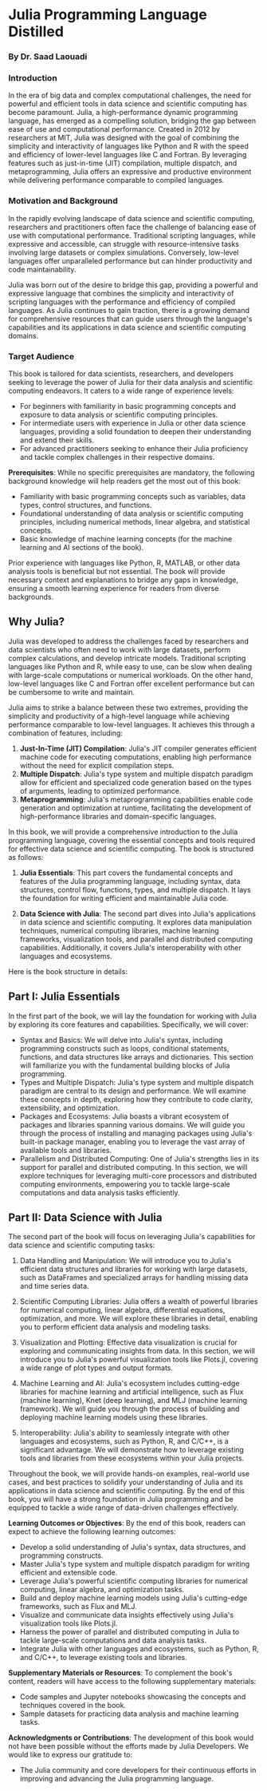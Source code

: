 # Julia Programming Language Distilled

### By Dr. Saad Laouadi

### Introduction

In the era of big data and complex computational challenges, the need for powerful and efficient tools in data science and scientific computing has become paramount. Julia, a high-performance dynamic programming language, has emerged as a compelling solution, bridging the gap between ease of use and computational performance.
Created in 2012 by researchers at MIT, Julia was designed with the goal of combining the simplicity and interactivity of languages like Python and R with the speed and efficiency of lower-level languages like C and Fortran. By leveraging features such as just-in-time (JIT) compilation, multiple dispatch, and metaprogramming, Julia offers an expressive and productive environment while delivering performance comparable to compiled languages.

### Motivation and Background
In the rapidly evolving landscape of data science and scientific computing, researchers and practitioners often face the challenge of balancing ease of use with computational performance. Traditional scripting languages, while expressive and accessible, can struggle with resource-intensive tasks involving large datasets or complex simulations. Conversely, low-level languages offer unparalleled performance but can hinder productivity and code maintainability.

Julia was born out of the desire to bridge this gap, providing a powerful and expressive language that combines the simplicity and interactivity of scripting languages with the performance and efficiency of compiled languages. As Julia continues to gain traction, there is a growing demand for comprehensive resources that can guide users through the language's capabilities and its applications in data science and scientific computing domains.

### Target Audience
This book is tailored for data scientists, researchers, and developers seeking to leverage the power of Julia for their data analysis and scientific computing endeavors. It caters to a wide range of experience levels:

- For beginners with familiarity in basic programming concepts and exposure to data analysis or scientific computing principles.
- For intermediate users with experience in Julia or other data science languages, providing a solid foundation to deepen their understanding and extend their skills.
- For advanced practitioners seeking to enhance their Julia proficiency and tackle complex challenges in their respective domains.

**Prerequisites**: While no specific prerequisites are mandatory, the following background knowledge will help readers get the most out of this book:

- Familiarity with basic programming concepts such as variables, data types, control structures, and functions.
- Foundational understanding of data analysis or scientific computing principles, including numerical methods, linear algebra, and statistical concepts.
- Basic knowledge of machine learning concepts (for the machine learning and AI sections of the book).

Prior experience with languages like Python, R, MATLAB, or other data analysis tools is beneficial but not essential. The book will provide necessary context and explanations to bridge any gaps in knowledge, ensuring a smooth learning experience for readers from diverse backgrounds.

## Why Julia?
Julia was developed to address the challenges faced by researchers and data scientists who often need to work with large datasets, perform complex calculations, and develop intricate models. Traditional scripting languages like Python and R, while easy to use, can be slow when dealing with large-scale computations or numerical workloads. On the other hand, low-level languages like C and Fortran offer excellent performance but can be cumbersome to write and maintain.

Julia aims to strike a balance between these two extremes, providing the simplicity and productivity of a high-level language while achieving performance comparable to low-level languages. It achieves this through a combination of features, including:

1. **Just-In-Time (JIT) Compilation**: Julia's JIT compiler generates efficient machine code for executing computations, enabling high performance without the need for explicit compilation steps.
2. **Multiple Dispatch**: Julia's type system and multiple dispatch paradigm allow for efficient and specialized code generation based on the types of arguments, leading to optimized performance.
3. **Metaprogramming**: Julia's metaprogramming capabilities enable code generation and optimization at runtime, facilitating the development of high-performance libraries and domain-specific languages.

In this book, we will provide a comprehensive introduction to the Julia programming language, covering the essential concepts and tools required for effective data science and scientific computing. The book is structured as follows:

1. **Julia Essentials**: This part covers the fundamental concepts and features of the Julia programming language, including syntax, data structures, control flow, functions, types, and multiple dispatch. It lays the foundation for writing efficient and maintainable Julia code.

2. **Data Science with Julia**: The second part dives into Julia's applications in data science and scientific computing. It explores data manipulation techniques, numerical computing libraries, machine learning frameworks, visualization tools, and parallel and distributed computing capabilities. Additionally, it covers Julia's interoperability with other languages and ecosystems.

Here is the book structure in details:

## Part I: Julia Essentials
In the first part of the book, we will lay the foundation for working with Julia by exploring its core features and capabilities. Specifically, we will cover:

- Syntax and Basics: We will delve into Julia's syntax, including programming constructs such as loops, conditional statements, functions, and data structures like arrays and dictionaries. This section will familiarize you with the fundamental building blocks of Julia programming.
- Types and Multiple Dispatch: Julia's type system and multiple dispatch paradigm are central to its design and performance. We will examine these concepts in depth, exploring how they contribute to code clarity, extensibility, and optimization.
- Packages and Ecosystems: Julia boasts a vibrant ecosystem of packages and libraries spanning various domains. We will guide you through the process of installing and managing packages using Julia's built-in package manager, enabling you to leverage the vast array of available tools and libraries.
- Parallelism and Distributed Computing: One of Julia's strengths lies in its support for parallel and distributed computing. In this section, we will explore techniques for leveraging multi-core processors and distributed computing environments, empowering you to tackle large-scale computations and data analysis tasks efficiently.

## Part II: Data Science with Julia
The second part of the book will focus on leveraging Julia's capabilities for data science and scientific computing tasks:

1. Data Handling and Manipulation: We will introduce you to Julia's efficient data structures and libraries for working with large datasets, such as DataFrames and specialized arrays for handling missing data and time series data.
2. Scientific Computing Libraries: Julia offers a wealth of powerful libraries for numerical computing, linear algebra, differential equations, optimization, and more. We will explore these libraries in detail, enabling you to perform efficient data analysis and modeling tasks.
3. Visualization and Plotting: Effective data visualization is crucial for exploring and communicating insights from data. In this section, we will introduce you to Julia's powerful visualization tools like Plots.jl, covering a wide range of plot types and output formats.
4. Machine Learning and AI: Julia's ecosystem includes cutting-edge libraries for machine learning and artificial intelligence, such as Flux (machine learning), Knet (deep learning), and MLJ (machine learning framework). We will guide you through the process of building and deploying machine learning models using these libraries.

5. Interoperability: Julia's ability to seamlessly integrate with other languages and ecosystems, such as Python, R, and C/C++, is a significant advantage. We will demonstrate how to leverage existing tools and libraries from these ecosystems within your Julia projects.

Throughout the book, we will provide hands-on examples, real-world use cases, and best practices to solidify your understanding of Julia and its applications in data science and scientific computing. By the end of this book, you will have a strong foundation in Julia programming and be equipped to tackle a wide range of data-driven challenges effectively.


**Learning Outcomes or Objectives**: By the end of this book, readers can expect to achieve the following learning outcomes:

- Develop a solid understanding of Julia's syntax, data structures, and programming constructs.
- Master Julia's type system and multiple dispatch paradigm for writing efficient and extensible code.
- Leverage Julia's powerful scientific computing libraries for numerical computing, linear algebra, and optimization tasks.
- Build and deploy machine learning models using Julia's cutting-edge frameworks, such as Flux and MLJ.
- Visualize and communicate data insights effectively using Julia's visualization tools like Plots.jl.
- Harness the power of parallel and distributed computing in Julia to tackle large-scale computations and data analysis tasks.
- Integrate Julia with other languages and ecosystems, such as Python, R, and C/C++, to leverage existing tools and libraries.

**Supplementary Materials or Resources**: To complement the book's content, readers will have access to the following supplementary materials:

- Code samples and Jupyter notebooks showcasing the concepts and techniques covered in the book.
- Sample datasets for practicing data analysis and machine learning tasks.

**Acknowledgments or Contributions**: The development of this book would not have been possible without the efforts made by Julia Developers. We would like to express our gratitude to:

- The Julia community and core developers for their continuous efforts in improving and advancing the Julia programming language.


